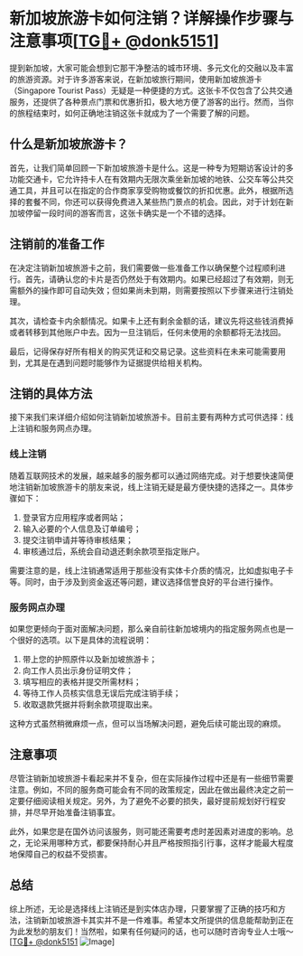 # 新加坡旅游卡如何注销？详解操作步骤与注意事项[[TG💪+ @donk5151](https://t.me/s/donk5151)]

提到新加坡，大家可能会想到它那干净整洁的城市环境、多元文化的交融以及丰富的旅游资源。对于许多游客来说，在新加坡旅行期间，使用新加坡旅游卡（Singapore Tourist Pass）无疑是一种便捷的方式。这张卡不仅包含了公共交通服务，还提供了各种景点门票和优惠折扣，极大地方便了游客的出行。然而，当你的旅程结束时，如何正确地注销这张卡就成为了一个需要了解的问题。

## 什么是新加坡旅游卡？

首先，让我们简单回顾一下新加坡旅游卡是什么。这是一种专为短期访客设计的多功能交通卡，它允许持卡人在有效期内无限次乘坐新加坡的地铁、公交车等公共交通工具，并且可以在指定的合作商家享受购物或餐饮的折扣优惠。此外，根据所选择的套餐不同，你还可以获得免费进入某些热门景点的机会。因此，对于计划在新加坡停留一段时间的游客而言，这张卡确实是一个不错的选择。

## 注销前的准备工作

在决定注销新加坡旅游卡之前，我们需要做一些准备工作以确保整个过程顺利进行。首先，请确认您的卡片是否仍然处于有效期内。如果已经超过了有效期，则无需额外的操作即可自动失效；但如果尚未到期，则需要按照以下步骤来进行注销处理。

其次，请检查卡内余额情况。如果卡上还有剩余金额的话，建议先将这些钱消费掉或者转移到其他账户中去。因为一旦注销后，任何未使用的余额都将无法找回。

最后，记得保存好所有相关的购买凭证和交易记录。这些资料在未来可能需要用到，尤其是在遇到问题时能够作为证据提供给相关机构。

## 注销的具体方法

接下来我们来详细介绍如何注销新加坡旅游卡。目前主要有两种方式可供选择：线上注销和服务网点办理。

### 线上注销

随着互联网技术的发展，越来越多的服务都可以通过网络完成。对于想要快速简便地注销新加坡旅游卡的朋友来说，线上注销无疑是最方便快捷的选择之一。具体步骤如下：

1. 登录官方应用程序或者网站；
2. 输入必要的个人信息及订单编号；
3. 提交注销申请并等待审核结果；
4. 审核通过后，系统会自动退还剩余款项至指定账户。

需要注意的是，线上注销通常适用于那些没有实体卡介质的情况，比如虚拟电子卡等。同时，由于涉及到资金返还等问题，建议选择信誉良好的平台进行操作。

### 服务网点办理

如果您更倾向于面对面解决问题，那么亲自前往新加坡境内的指定服务网点也是一个很好的选项。以下是具体的流程说明：

1. 带上您的护照原件以及新加坡旅游卡；
2. 向工作人员出示身份证明文件；
3. 填写相应的表格并提交所需材料；
4. 等待工作人员核实信息无误后完成注销手续；
5. 收取退款凭据并将剩余款项提取出来。

这种方式虽然稍微麻烦一点，但可以当场解决问题，避免后续可能出现的麻烦。

## 注意事项

尽管注销新加坡旅游卡看起来并不复杂，但在实际操作过程中还是有一些细节需要注意。例如，不同的服务商可能会有不同的政策规定，因此在做出最终决定之前一定要仔细阅读相关规定。另外，为了避免不必要的损失，最好提前规划好行程安排，并尽早开始准备注销事宜。

此外，如果您是在国外访问该服务，则可能还需要考虑时差因素对进度的影响。总之，无论采用哪种方式，都要保持耐心并且严格按照指引行事，这样才能最大程度地保障自己的权益不受损害。

## 总结

综上所述，无论是选择线上注销还是到实体店办理，只要掌握了正确的技巧和方法，注销新加坡旅游卡其实并不是一件难事。希望本文所提供的信息能帮助到正在为此发愁的朋友们！当然啦，如果有任何疑问的话，也可以随时咨询专业人士哦～[[TG💪+ @donk5151](https://t.me/s/donk5151) ![Image](https://i.postimg.cc/rwNCRYN7/Snipaste-2025-04-30-17-27-05.png)]